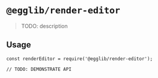 # `@egglib/render-editor`

> TODO: description

## Usage

```
const renderEditor = require('@egglib/render-editor');

// TODO: DEMONSTRATE API
```
